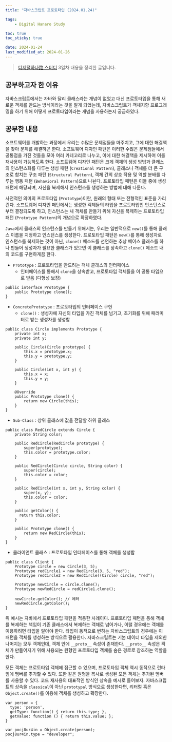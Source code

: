 ```yaml
---
title: "자바스크립트 프로토타입 (2024.01.24)"

tags:
    - Digital Hanaro Study

toc: true
toc_sticky: true

date: 2024-01-24
last_modified_at: 2024-01-26
---
```


> <a href="https://github.com/pocj8ur4in/finance-dev-study">디지털하나路 스터디</a> 3일차 내용을 정리한 글입니다.

## 공부하고자 한 이유

자바스크립트에서는 자바와 달리 클래스라는 개념이 없었고 대신 프로토타입을 통해 새로운 객체를 만드는 방식이라는 것을 알게 되었는데, 자바스크립트가 객체지향 프로그래밍을 하기 위해 어떻게 프로토타입이라는 개념을 사용하는지 궁금하였다.

## 공부한 내용

소프트웨어를 개발하는 과정에서 우리는 수많은 문제점들을 마주치고, 그에 대한 해결책을 찾아 문제를 해결하곤 한다. 소프트웨어 디자인 패턴은 이러한 수많은 문제점들에서 공통점을 가진 것들을 모아 여러 카테고리로 나누고, 이에 대한 해결책을 제시하여 이를 재사용이 가능하도록 한다. 소프트웨어 디자인 패턴은 크게 객체의 생성 방법과 클래스의 인스턴스화를 다루는 생성 패턴 (```Creational Pattern```), 클래스나 객체를 더 큰 구조로 합치는 구조 패턴 (```Structural Pattern```), 객체 간의 상호 작용 및 역할 분배를 다루는 행동 패턴 (```Behavioral Pattern```)으로 나뉜다. 프로토타입 패턴은 이들 중에 생성 패턴에 해당되며, 자신을 복제해서 인스턴스를 생성하는 방법에 대해 다룬다. 

사전적인 의미의 프로토타입 (```Prototype```)이란, 원래의 형태 또는 전형적인 표준을 가리킨다. 소프트웨어 디자인 패턴에서는 생성한 객체들의 타입을 프로토타입인 인스턴스로부터 결정되도록 하고, 인스턴스는 새 객체를 만들기 위해 자신을 복제하는 프로토타입 패턴 (```Prototype Pattern```)의 개념으로 확장하였다.

```Java```에서 클래스의 인스턴스를 만들기 위해서는, 우리는 일반적으로 ```new()```를 통해 클래스 이름을 지정하고 인스턴스를 생성한다. 프로토타입 패턴은 ```new()```를  통해 생성자로 인스턴스를 복제하는 것이 아닌, ```clone()``` 메소드를 선언하는 추상 베이스 클래스를 하나 만들어 생성자가 필요한 클래스가 있으면 이 클래스를 상속하고 ```clone()``` 메소드 내의 코드를 구현하게끔 한다.

- ```Prototype``` : 프로토타입을 만드려는 객체 클래스의 인터페이스
  - 인터페이스를 통해서 ```clone```을 상속받고, 프로토타입 객체들을 이 공통 타입으로 받음 (다형성 보장)

```
public interface Prototype {
    public Prototype clone();
}
```

- ```ConcretePrototype``` : 프로토타입의 인터페이스 구현
  - ```clone()``` : 생성자에 자신의 타입을 가진 객체를 넘기고, 초기화를 위해 패러미터로 받는 생성자를 생성함

```
public class Circle implements Prototype {
    private int x;
    private int y;

    public Circle(Circle prototype) {
        this.x = prototype.x;
        this.y = prototype.y;
    }

    public Circle(int x, int y) {
        this.x = x;
        this.y = y;
    }

    @Override
    public Prototype clone() {
        return new Circle(this);
    }
}
```

- ```Sub-Class``` : 상위 클래스에 값을 전달할 하위 클래스

```
public class RedCircle extends Circle {
    private String color;

    public RedCircle(RedCircle prototype) {
        super(prototype);
        this.color = prototype.color;
    }

    public RedCircle(Circle circle, String color) {
        super(circle);
        this.color = color;
    }

    public RedCircle(int x, int y, String color) {
        super(x, y);
        this.color = color;
    }

    public getColor() {
      return this.color;
    }

    public Prototype clone() {
        return new RedCircle(this);
    }
}
```

- 클라이언트 클래스 : 프로토타입 인터페이스를 통해 객체를 생성함

```
public class Client {
    Prototype circle = new Circle(3, 5);
    Prototype redCircle1 = new RedCircle(3, 5, "red");
    Prototype redCircle2 = new RedCircle((Circle) circle, "red");

    Prototype newCircle = circle.clone();
    Prototype newRedCircle = redCircle1.clone();

    newCircle.getColor(); // 에러
    newRedCircle.getColor();
}
```

위 예시는 자바에서 프로토타입 패턴을 적용한 사례이다. 프로토타입 패턴을 통해 객체를 복제하는 책임이 기존 클래스에서 복제하는 객체로 넘어가나, 이럴 경우에는 객체를 이용하려면 타입을 알아야 한다. 타입이 동적으로 변하는 자바스크립트의 경우에는 이 패턴을 객체를 생성하는 방식으로 활용한다. 자바스크립트는 기본 데이터 타입을 제외한 나머지는 모두 객체인데, 객체 안에 ```__proto__``` 속성이 존재한다. ```__proto__``` 속성은 객체가 만들어지기 위해 사용되는 원형인 프로토타입 객체를 숨은 경로로 참조하는 역할을 한다.

모든 객체는 프로토타입 객체에 접근할 수 있으며, 프로토타입 객체 역시 동적으로 런타임에 멤버를 추가할 수 있다. 또한 같은 원형을 복사로 생성된 모든 객체는 추가된 멤버를 사용할 수 있다. 코드 재사용의 대표적인 방식인 상속을 예시로 들어보자. 자바스크립트의 상속을 ```classical```이 아닌 ```prototypal``` 방식으로 생성한다면, 리터럴 혹은 ```Object.create()```를 이용해 객체를 생성하고 확장한다.

```
var person = {
  type: 'person',
  getType: function() { return this.type; },
  getValue: function () { return this.value; };
}

var pocj8ur4in = Object.create(person);
pocj8ur4in.type = "developer";
```

